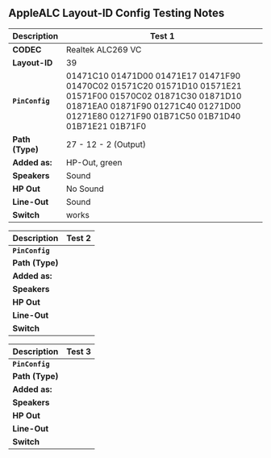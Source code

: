 ## AppleALC Layout-ID Config Testing Notes

Description     | Test 1 
----------------|--------
**CODEC**       | Realtek ALC269 VC
**Layout-ID**   | 39
**`PinConfig`** |01471C10 01471D00 01471E17 01471F90 01470C02 01571C20 01571D10 01571E21 01571F00 01570C02 01871C30 01871D10 01871EA0 01871F90 01271C40 01271D00 01271E80 01271F90 01B71C50 01B71D40 01B71E21 01B71F0
**Path (Type)** |27 - 12 - 2 (Output)
**Added as:**   | HP-Out, green
**Speakers**    | Sound
**HP Out**      | No Sound
**Line-Out**    | Sound
**Switch**      | works


Description     | Test 2 | 
----------------|--------|
**`PinConfig`** |
**Path (Type)** | 
**Added as:**   | 
**Speakers**    | 
**HP Out**      | 
**Line-Out**    | 
**Switch**      | 


Description     | Test 3 | 
----------------|--------|
**`PinConfig`** |
**Path (Type)** | 
**Added as:**   | 
**Speakers**    | 
**HP Out**      | 
**Line-Out**    | 
**Switch**      | 
